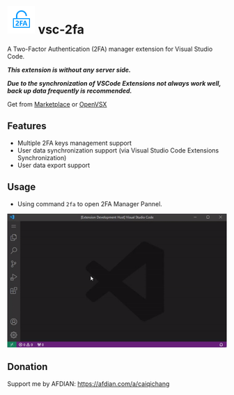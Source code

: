 # <img src="resources/logo.png" alt="logo" width="64"/> vsc-2fa

A Two-Factor Authentication (2FA) manager extension for Visual Studio Code.

***This extension is without any server side.***

***Due to the synchronization of VSCode Extensions not always work well, back up data frequently is recommended.***

Get from 
[Marketplace](https://marketplace.visualstudio.com/items?itemName=cai-qichang.vsc-2fa) 
or 
[OpenVSX](https://open-vsx.org/extension/cai-qichang/vsc-2fa)

## Features
- Multiple 2FA keys management support
- User data synchronization support (via Visual Studio Code Extensions Synchronization)
- User data export support

## Usage
- Using command `2fa` to open 2FA Manager Pannel.

![2fa_command-screenshot](resources/screenshot/2fa_command.gif)

## Donation
Support me by AFDIAN: https://afdian.com/a/caiqichang
